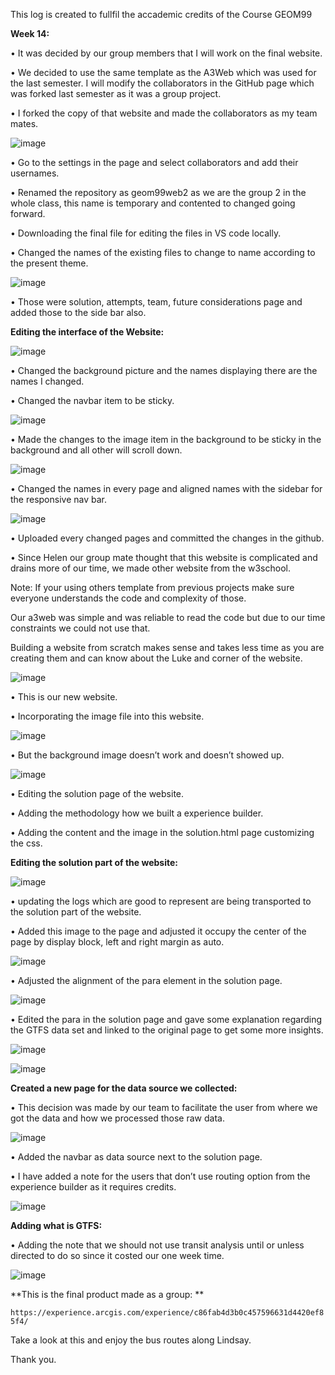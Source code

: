This log is created to fullfil the accademic credits of the Course GEOM99 

**Week 14:**

• It was decided by our group members that I will work on the final website.

• We decided to use the same template as the A3Web which was used for the last semester. I will modify the collaborators in the GitHub page which was forked last semester as it was a group project.

• I forked the copy of that website and made the collaborators as my team mates.

![image](https://github.com/rahulsaravanabavan/geom99log/assets/142858065/d936b5af-ab4b-4963-930b-4aca80428297)

• Go to the settings in the page and select collaborators and add their usernames.

• Renamed the repository as geom99web2 as we are the group 2 in the whole class, this name is temporary and contented to changed going forward.

• Downloading the final file for editing the files in VS code locally.

• Changed the names of the existing files to change to name according to the present theme.

![image](https://github.com/rahulsaravanabavan/geom99log/assets/142858065/9735b56d-c472-43aa-a97f-d1a9c6d7aebe)

• Those were solution, attempts, team, future considerations page and added those to the side bar also.

**Editing the interface of the Website:**

![image](https://github.com/rahulsaravanabavan/geom99log/assets/142858065/3bad52a5-41d9-4b9c-822d-b9015ec18e2e)

• Changed the background picture and the names displaying there are the names I changed.

• Changed the navbar item to be sticky.

![image](https://github.com/rahulsaravanabavan/geom99log/assets/142858065/c54710ac-bd37-4f51-9d53-1bbb3085b6c2)

• Made the changes to the image item in the background to be sticky in the background and all other will scroll down.

![image](https://github.com/rahulsaravanabavan/geom99log/assets/142858065/fe5304c9-05da-4589-985e-f1f343f4721a)

• Changed the names in every page and aligned names with the sidebar for the responsive nav bar.

![image](https://github.com/rahulsaravanabavan/geom99log/assets/142858065/94223556-d60b-4cd2-8f46-d5ca62b23fe5)

• Uploaded every changed pages and committed the changes in the github.

• Since Helen our group mate thought that this website is complicated and drains more of our time, we made other website from the w3school.

Note: If your using others template from previous projects make sure everyone understands the code and complexity of those. 

Our a3web was simple and was reliable to read the code but due to our time constraints we could not use that.

Building a website from scratch makes sense and takes less time as you are creating them and can know about the Luke and corner of the website.

![image](https://github.com/rahulsaravanabavan/geom99log/assets/142858065/85a7c5af-b74f-4910-a9e9-e63f3b2d6810)

• This is our new website.

• Incorporating the image file into this website.

![image](https://github.com/rahulsaravanabavan/geom99log/assets/142858065/2e083d32-badb-48cc-bf1b-8ec2e815999f)

• But the background image doesn’t work and doesn’t showed up.

![image](https://github.com/rahulsaravanabavan/geom99log/assets/142858065/83d58419-5b7b-4fcc-b72e-c30ef9e1514a)

• Editing the solution page of the website.

• Adding the methodology how we built a experience builder.

• Adding the content and the image in the solution.html page customizing the css.

**Editing the solution part of the website:**

![image](https://github.com/rahulsaravanabavan/geom99log/assets/142858065/2368994d-d286-4c9b-8a21-1a1b643cddb3)

• updating the logs which are good to represent are being transported to the solution part of the website.

• Added this image to the page and adjusted it occupy the center of the page by display block, left and right margin as auto.

![image](https://github.com/rahulsaravanabavan/geom99log/assets/142858065/85591f45-72a9-47cf-9c49-9085597b79e9)

• Adjusted the alignment of the para element in the solution page.

![image](https://github.com/rahulsaravanabavan/geom99log/assets/142858065/9b835778-859b-48fc-841f-58ee7ac03a92)

• Edited the para in the solution page and gave some explanation regarding the GTFS data set and linked to the original page to get some more insights.

![image](https://github.com/rahulsaravanabavan/geom99log/assets/142858065/1b1b55f7-c6d7-46df-a38b-b18f40641672)

![image](https://github.com/rahulsaravanabavan/geom99log/assets/142858065/be207058-9a4f-4d43-b59d-6681b04a5f2d)


**Created a new page for the data source we collected:**

• This decision was made by our team to facilitate the user from where we got the data and how we processed those raw data.

![image](https://github.com/rahulsaravanabavan/geom99log/assets/142858065/4453292b-ee0d-4979-9eaf-de6abd21fa88)

• Added the navbar as data source next to the solution page.

• I have added a note for the users that don’t use routing option from the experience builder as it requires credits.

![image](https://github.com/rahulsaravanabavan/geom99log/assets/142858065/13155d05-49e6-4336-bef4-17f366ed716f)

**Adding what is GTFS:**

• Adding the note that we should not use transit analysis until or unless directed to do so since it costed our one week time.

![image](https://github.com/rahulsaravanabavan/geom99log/assets/142858065/6570169b-f6d4-4b15-8593-fbd6237a8446)

**This is the final product made as a group: **

```https://experience.arcgis.com/experience/c86fab4d3b0c457596631d4420ef85f4/```

Take a look at this and enjoy the bus routes along Lindsay. 

Thank you.























